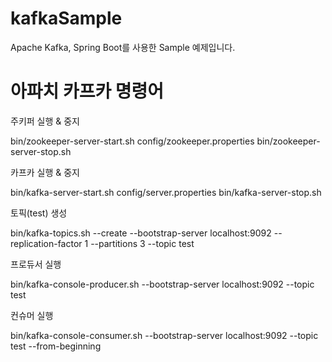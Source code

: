 # kafkaSample
Apache Kafka, Spring Boot를 사용한 Sample 예제입니다.

# 아파치 카프카 명령어
주키퍼 실행 & 중지

bin/zookeeper-server-start.sh config/zookeeper.properties
bin/zookeeper-server-stop.sh

카프카 실행 & 중지

bin/kafka-server-start.sh config/server.properties
bin/kafka-server-stop.sh

토픽(test) 생성

bin/kafka-topics.sh --create --bootstrap-server localhost:9092 --replication-factor 1 --partitions 3 --topic test

프로듀서 실행

bin/kafka-console-producer.sh --bootstrap-server localhost:9092 --topic test

컨슈머 실행

bin/kafka-console-consumer.sh --bootstrap-server localhost:9092 --topic test --from-beginning

